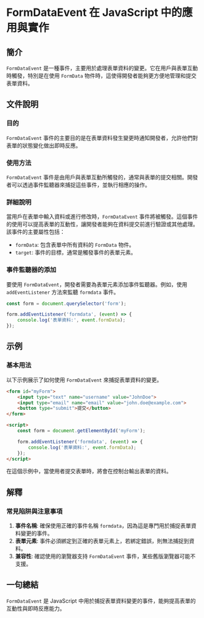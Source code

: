 <!--
Meta Description: # FormDataEvent 在 JavaScript 中的應用與實作 ## 簡介 `FormDataEvent` 是一種事件，主要用於處理表單資料的變更。它在用戶與表單互動時觸發，特別是在使用 `FormData` 物件時，這使得開發者能夠更方便地管理和提交表單資料。 ## 文件說明 ### 目...
Meta Keywords: formdataevent, formdata, form, event, javascript
-->

# FormDataEvent 在 JavaScript 中的應用與實作

## 簡介
`FormDataEvent` 是一種事件，主要用於處理表單資料的變更。它在用戶與表單互動時觸發，特別是在使用 `FormData` 物件時，這使得開發者能夠更方便地管理和提交表單資料。

## 文件說明
### 目的
`FormDataEvent` 事件的主要目的是在表單資料發生變更時通知開發者，允許他們對表單的狀態變化做出即時反應。

### 使用方法
`FormDataEvent` 事件是由用戶與表單互動所觸發的，通常與表單的提交相關。開發者可以透過事件監聽器來捕捉這些事件，並執行相應的操作。

### 詳細說明
當用戶在表單中輸入資料或進行修改時，`FormDataEvent` 事件將被觸發。這個事件的使用可以提高表單的互動性，讓開發者能夠在資料提交前進行驗證或其他處理。該事件的主要屬性包括：

- `formData`: 包含表單中所有資料的 `FormData` 物件。
- `target`: 事件的目標，通常是觸發事件的表單元素。

### 事件監聽器的添加
要使用 `FormDataEvent`，開發者需要為表單元素添加事件監聽器。例如，使用 `addEventListener` 方法來監聽 `formdata` 事件。

```javascript
const form = document.querySelector('form');

form.addEventListener('formdata', (event) => {
    console.log('表單資料:', event.formData);
});
```

## 示例
### 基本用法
以下示例展示了如何使用 `FormDataEvent` 來捕捉表單資料的變更。

```html
<form id="myForm">
    <input type="text" name="username" value="JohnDoe">
    <input type="email" name="email" value="john.doe@example.com">
    <button type="submit">提交</button>
</form>

<script>
    const form = document.getElementById('myForm');

    form.addEventListener('formdata', (event) => {
        console.log('表單資料:', event.formData);
    });
</script>
```

在這個示例中，當使用者提交表單時，將會在控制台輸出表單的資料。

## 解釋
### 常見陷阱與注意事項
1. **事件名稱**: 確保使用正確的事件名稱 `formdata`，因為這是專門用於捕捉表單資料變更的事件。
2. **表單元素**: 事件必須綁定到正確的表單元素上，若綁定錯誤，則無法捕捉到資料。
3. **兼容性**: 確認使用的瀏覽器支持 `FormDataEvent` 事件，某些舊版瀏覽器可能不支援。

## 一句總結
`FormDataEvent` 是 JavaScript 中用於捕捉表單資料變更的事件，能夠提高表單的互動性與即時反應能力。